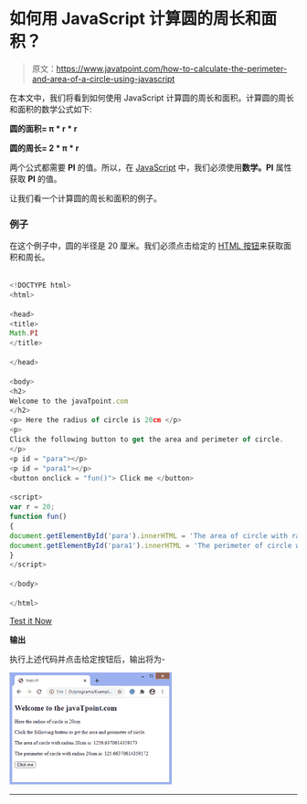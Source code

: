# 如何用 JavaScript 计算圆的周长和面积？

> 原文：<https://www.javatpoint.com/how-to-calculate-the-perimeter-and-area-of-a-circle-using-javascript>

在本文中，我们将看到如何使用 JavaScript 计算圆的周长和面积。计算圆的周长和面积的数学公式如下:

**圆的面积= π * r * r**

**圆的周长= 2 * π * r**

两个公式都需要 **PI** 的值。所以，在 [JavaScript](https://www.javatpoint.com/javascript-tutorial) 中，我们必须使用**数学。PI** 属性获取 **PI** 的值。

让我们看一个计算圆的周长和面积的例子。

### 例子

在这个例子中，圆的半径是 20 厘米。我们必须点击给定的 [HTML 按钮](https://www.javatpoint.com/html-button-tag)来获取面积和周长。

```js

<!DOCTYPE html>
<html>

<head>
<title>
Math.PI
</title>

</head>

<body>
<h2>
Welcome to the javaTpoint.com
</h2>
<p> Here the radius of circle is 20cm </p>
<p>
Click the following button to get the area and perimeter of circle.
</p>
<p id = "para"></p>
<p id = "para1"></p>
<button onclick = "fun()"> Click me </button>

<script> 
var r = 20;
function fun()
{
document.getElementById('para').innerHTML = 'The area of circle with radius 20cm is: ' + Math.PI * r * r ;
document.getElementById('para1').innerHTML = 'The perimeter of circle with radius 20cm is: ' + 2 * Math.PI * r ;  
}
</script> 

</body>

</html>

```

[Test it Now](https://www.javatpoint.com/oprweb/test.jsp?filename=how-to-calculate-the-perimeter-and-area-of-a-circle-using-javascript)

**输出**

执行上述代码并点击给定按钮后，输出将为-

![How to calculate the perimeter and area of a circle using JavaScript](img/af3d076d921b0ab82986d90054f3086e.png)

* * *